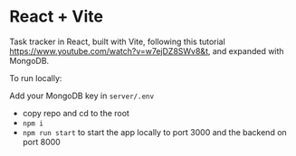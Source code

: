 # React + Vite

Task tracker in React, built with Vite, following this tutorial https://www.youtube.com/watch?v=w7ejDZ8SWv8&t, and expanded with MongoDB.

To run locally:

Add your MongoDB key in `server/.env`

- copy repo and cd to the root
- `npm i`
- `npm run start` to start the app locally to port 3000 and the backend on port 8000

